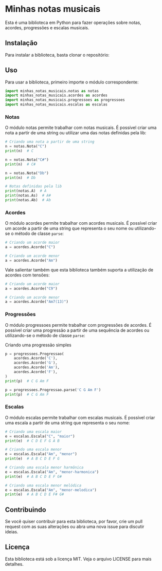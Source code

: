 # Minhas notas musicais

Esta é uma biblioteca em Python para fazer operações sobre notas, acordes, progressões e escalas musicais.

## Instalação
Para instalar a biblioteca, basta clonar o repositório:

<!-- 
```python
pip install minhas_notas_musicais
```
-->

## Uso
Para usar a biblioteca, primeiro importe o módulo correspondente:

```python
import minhas_notas_musicais.notas as notas
import minhas_notas_musicais.acordes as acordes
import minhas_notas_musicais.progressoes as progressoes
import minhas_notas_musicais.escalas as escalas
```

### Notas
O módulo notas permite trabalhar com notas musicais. É possível criar uma nota a partir de uma string ou utilizar uma das notas definidas pela lib:

```python
# Criando uma nota a partir de uma string
n = notas.Nota("C")
print(n)  # C

n = notas.Nota("C#")
print(n)  # C#

n = notas.Nota("Db")
print(n)  # Db
```

```python
# Notas definidas pela lib
print(notas.A)  # A
print(notas.As)  # A#
print(notas.Ab)  # Ab
```

### Acordes

O módulo acordes permite trabalhar com acordes musicais. É possível criar um acorde a partir de uma string que representa o seu nome ou utilizando-se o método de classe `parse`:

```python
# Criando um acorde maior
a = acordes.Acorde("C")

# Criando um acorde menor
a = acordes.Acorde("Am")
```

Vale salientar também que esta biblioteca também suporta a utilização de acordes com tensões:

```python
# Criando um acorde maior
a = acordes.Acorde("C9")

# Criando um acorde menor
a = acordes.Acorde("Am7(13)")
```

### Progressões

O módulo progressoes permite trabalhar com progressões de acordes. É possível criar uma progressão a partir de uma sequência de acordes ou utilizando-se o método de classe `parse`:

Criando uma progressão simples

```python
p = progressoes.Progressao(
    acordes.Acorde('C'),
    acordes.Acorde('G'),
    acordes.Acorde('Am'),
    acordes.Acorde('F'),
)
print(p)  # C G Am F

p = progressoes.Progressao.parse('C G Am F')
print(p)  # C G Am F
```

### Escalas

O módulo escalas permite trabalhar com escalas musicais. É possível criar uma escala a partir de uma string que representa o seu nome:

```python
# Criando uma escala maior
e = escalas.Escala("C", "maior")
print(e)  # C D E F G A B

# Criando uma escala menor
e = escalas.Escala("Am", "menor")
print(e)  # A B C D E F G

# Criando uma escala menor harmônica
e = escalas.Escala("Am", "menor-harmonica")
print(e)  # A B C D E F G#

# Criando uma escala menor melódica
e = escalas.Escala("Am", "menor-melodica")
print(e)  # A B C D E F# G#
```

## Contribuindo

Se você quiser contribuir para esta biblioteca, por favor, crie um pull request com as suas alterações ou abra uma nova issue para discutir ideias.

## Licença

Esta biblioteca está sob a licença MIT. Veja o arquivo LICENSE para mais detalhes.
